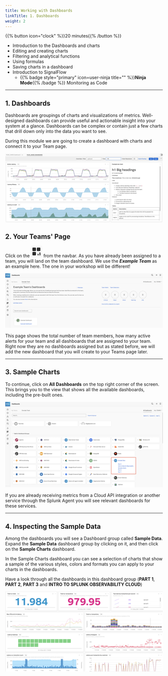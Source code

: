 ```yaml
---
title: Working with Dashboards
linkTitle: 1. Dashboards
weight: 2
---
```


{{% button icon="clock" %}}20 minutes{{% /button %}}

- Introduction to the Dashboards and charts
- Editing and creating charts
- Filtering and analytical functions
- Using formulas
- Saving charts in a dashboard
- Introduction to SignalFlow
  - {{% badge style="primary" icon=user-ninja title="" %}}**Ninja Mode**{{% /badge %}} Monitoring as Code

---

## 1. Dashboards

Dashboards are groupings of charts and visualizations of metrics. Well-designed dashboards can provide useful and actionable insight into your system at a glance. Dashboards can be complex or contain just a few charts that drill down only into the data you want to see.

During this module we are going to create a dashboard with charts and connect it to your Team page.

![Example Dashboard](../images/example-dashboard.png)

## 2. Your Teams' Page

Click on the ![dashboards button](../images/dashboards.png?classes=inline&height=25px) from the navbar. As you have already been assigned to a team, you will land on the team dashboard. We use the ***Example Team*** as an example here. The one in your workshop will be different!

![Team Dashboard1](../images/team-dashboard.png)

This page shows the total number of team members, how many active alerts for your team and all dashboards that are assigned to your team. Right now they are no dashboards assigned but as stated before, we will add the new dashboard that you will create to your Teams page later.

---

## 3. Sample Charts

To continue, click on **All Dashboards** on the top right corner of the screen.
This brings you to the view that shows all the available dashboards, including the pre-built ones.

![Sample Data](../images/sample-data.png)

If you are already receiving metrics from a Cloud API integration or another service through the Splunk Agent you will see relevant dashboards for these services.

---

## 4. Inspecting the Sample Data

Among the dashboards you will see a Dashboard group called **Sample Data**. Expand the **Sample Data** dashboard group by clicking on it, and then click on the **Sample Charts** dashboard.

In the Sample Charts dashboard you can see a selection of charts that show a sample of the various styles, colors and formats you can apply to your charts in the dashboards.

Have a look through all the dashboards in this dashboard group (**PART 1**, **PART 2**, **PART 3** and **INTRO TO SPLUNK OBSERVABILITY CLOUD**)

![Sample Charts](../images/sample-charts.png)
